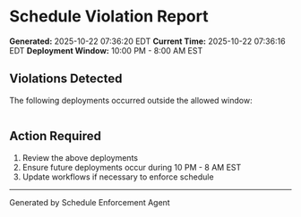# Schedule Violation Report

**Generated:** 2025-10-22 07:36:20 EDT
**Current Time:** 2025-10-22 07:36:16 EDT
**Deployment Window:** 10:00 PM - 8:00 AM EST

## Violations Detected

The following deployments occurred outside the allowed window:

```

```

## Action Required

1. Review the above deployments
2. Ensure future deployments occur during 10 PM - 8 AM EST
3. Update workflows if necessary to enforce schedule

---

Generated by Schedule Enforcement Agent
